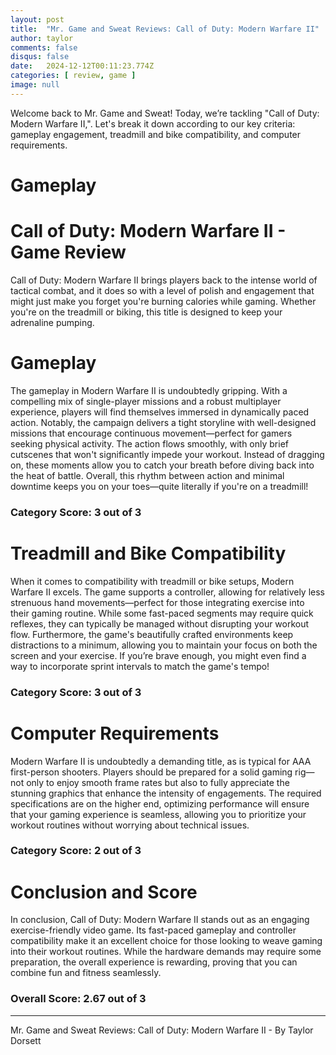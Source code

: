 ```yaml
---
layout: post
title:  "Mr. Game and Sweat Reviews: Call of Duty: Modern Warfare II"
author: taylor
comments: false
disqus: false
date:   2024-12-12T00:11:23.774Z
categories: [ review, game ]
image: null
---
```


Welcome back to Mr. Game and Sweat! Today, we’re tackling "Call of Duty: Modern Warfare II,". Let's break it down according to our key criteria: gameplay engagement, treadmill and bike compatibility, and computer requirements.

# Gameplay

# Call of Duty: Modern Warfare II - Game Review

Call of Duty: Modern Warfare II brings players back to the intense world of tactical combat, and it does so with a level of polish and engagement that might just make you forget you're burning calories while gaming. Whether you're on the treadmill or biking, this title is designed to keep your adrenaline pumping. 

# Gameplay

The gameplay in Modern Warfare II is undoubtedly gripping. With a compelling mix of single-player missions and a robust multiplayer experience, players will find themselves immersed in dynamically paced action. Notably, the campaign delivers a tight storyline with well-designed missions that encourage continuous movement—perfect for gamers seeking physical activity. The action flows smoothly, with only brief cutscenes that won't significantly impede your workout. Instead of dragging on, these moments allow you to catch your breath before diving back into the heat of battle. Overall, this rhythm between action and minimal downtime keeps you on your toes—quite literally if you're on a treadmill!

### Category Score: 3 out of 3

# Treadmill and Bike Compatibility

When it comes to compatibility with treadmill or bike setups, Modern Warfare II excels. The game supports a controller, allowing for relatively less strenuous hand movements—perfect for those integrating exercise into their gaming routine. While some fast-paced segments may require quick reflexes, they can typically be managed without disrupting your workout flow. Furthermore, the game's beautifully crafted environments keep distractions to a minimum, allowing you to maintain your focus on both the screen and your exercise. If you’re brave enough, you might even find a way to incorporate sprint intervals to match the game's tempo!

### Category Score: 3 out of 3

# Computer Requirements

Modern Warfare II is undoubtedly a demanding title, as is typical for AAA first-person shooters. Players should be prepared for a solid gaming rig—not only to enjoy smooth frame rates but also to fully appreciate the stunning graphics that enhance the intensity of engagements. The required specifications are on the higher end, optimizing performance will ensure that your gaming experience is seamless, allowing you to prioritize your workout routines without worrying about technical issues.

### Category Score: 2 out of 3

# Conclusion and Score

In conclusion, Call of Duty: Modern Warfare II stands out as an engaging exercise-friendly video game. Its fast-paced gameplay and controller compatibility make it an excellent choice for those looking to weave gaming into their workout routines. While the hardware demands may require some preparation, the overall experience is rewarding, proving that you can combine fun and fitness seamlessly.

### Overall Score: 2.67 out of 3

---

Mr. Game and Sweat Reviews: Call of Duty: Modern Warfare II - By Taylor Dorsett
